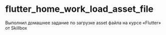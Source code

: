 # flutter_home_work_load_asset_file
Выполнил домашнее задание по загрузке asset файла на курсе «Flutter» от Skillbox
